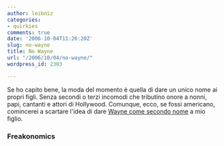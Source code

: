 ```yaml
---
author: leibniz
categories:
- quirkies
comments: true
date: '2006-10-04T11:26:20Z'
slug: no-wayne
title: No Wayne
url: "/2006/10/04/no-wayne/"
wordpress_id: 2303

---
```

Se ho capito bene, la moda del momento è quella di dare un unico nome ai propri figli. Senza secondi o terzi incomodi che tributino onore a nonni, papi, cantanti e attori di Hollywood. Comunque, ecco, se fossi americano, comincerei a scartare l'idea di dare [Wayne come secondo nome](https://feeds.feedburner.com/~r/FreakonomicsBlog/~3/29259921/) a mio figlio.

### Freakonomics
